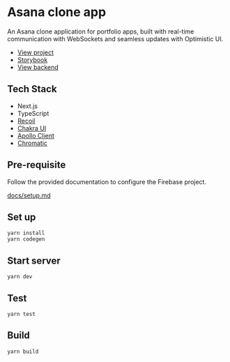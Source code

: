 # Asana clone app
An Asana clone application for portfolio apps, built with real-time communication with WebSockets and seamless updates with Optimistic UI.

- [View project](https://project-management-demo.manatoworks.me/)
- [Storybook](https://main--63894befbaf58840c037c246.chromatic.com)
- [View backend](https://github.com/manakuro/project-management-demo-backend)

## Tech Stack
- Next.js
- TypeScript
- [Recoil](https://recoiljs.org/)
- [Chakra UI](https://chakra-ui.com/)
- [Apollo Client](https://www.apollographql.com/docs/react/)
- [Chromatic](https://www.chromatic.com/)

## Pre-requisite
Follow the provided documentation to configure the Firebase project.

[docs/setup.md](docs/setup.md)

## Set up
```
yarn install
yarn codegen
```

## Start server

```
yarn dev
```

## Test

```
yarn test
```

## Build
```
yarn build
```


